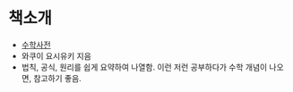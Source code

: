 # 책소개

- [수학사전](http://www.kyobobook.co.kr/product/detailViewKor.laf?mallGb=KOR&ejkGb=KOR&linkClass=2918%20%20%20%20&barcode=9788955883404)
- 와쿠이 요시유키 지음
- 법칙, 공식, 원리를 쉽게 요약하여 나열함. 이런 저런 공부하다가 수학 개념이 나오면, 참고하기 좋음. 

